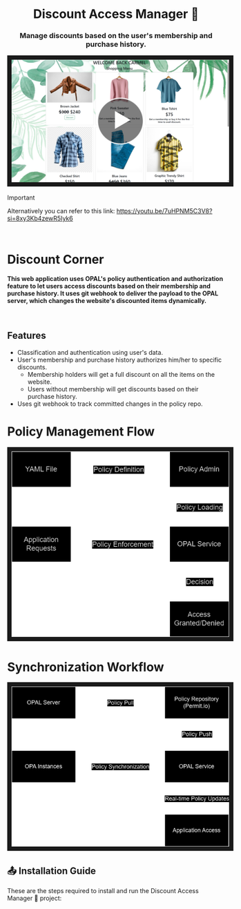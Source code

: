 <h1 align="center">Discount Access Manager 🤑</h1>
<h3 align="center">Manage discounts based on the user's membership and purchase history.</h3>

<a href="https://www.youtube.com/watch?v=7uHPNM5C3V8" target="_blank">
<img src="preview/title.png" alt="Discount Access Manager Permit Quest" border="10" /></a>

> [!IMPORTANT]
> Alternatively you can refer to this link: https://youtu.be/7uHPNM5C3V8?si=8xy3Kb4zewR5Iyk6

<br>

# Discount Corner
**This web application uses OPAL's policy authentication and authorization feature to let users access discounts based on their membership and purchase history.
It uses git webhook to deliver the payload to the OPAL server, which changes the website's discounted items dynamically.**

<br>

## Features
- Classification and authentication using user's data.
- User's membership and purchase history authorizes him/her to specific discounts.
  - Membership holders will get a full discount on all the items on the website.
  - Users without membership will get discounts based on their purchase history.
- Uses git webhook to track committed changes in the policy repo.

# Policy Management Flow
<img src="preview/policy.png" alt="Policy Management Flow" border="10" />

# Synchronization Workflow
<img src="preview/synchronization.png" alt="Synchronization Workflow" border="10" />

##  :outbox_tray: Installation Guide
These are the steps required to install and run the Discount Access Manager 🤑 project:

